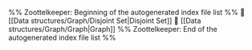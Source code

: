 %% Zoottelkeeper: Beginning of the autogenerated index file list  %%
📄 [[Data structures/Graph/Disjoint Set|Disjoint Set]]
📄 [[Data structures/Graph/Graph|Graph]]
%% Zoottelkeeper: End of the autogenerated index file list  %%
